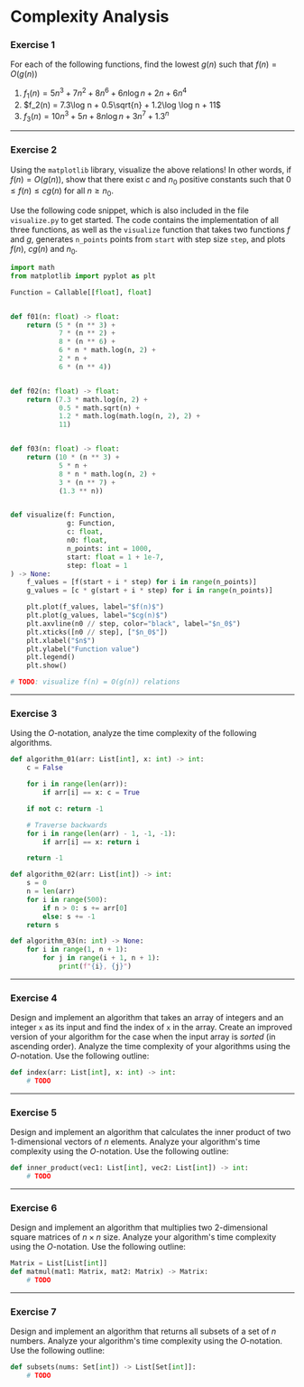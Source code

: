 # Complexity Analysis

### Exercise 1

For each of the following functions, find the lowest $g(n)$ such that $f(n) = O(g(n))$
1. $f_1(n) = 5n^3 + 7n^2 + 8n^6 + 6n \log n + 2n + 6n^4$
2. $f_2(n) = 7.3\log n + 0.5\sqrt{n} + 1.2\log \log n + 11$
3. $f_3(n) = 10n^3 + 5n + 8n \log n + 3n^7 + 1.3^n$

---

### Exercise 2


Using the `matplotlib` library, visualize the above relations! In other words, if $f(n) = O(g(n))$, show that there exist $c$ and $n_0$ positive constants such that $0 \leq f(n) \leq cg(n)$ for all $n \geq n_0$.

Use the following code snippet, which is also included in the file `visualize.py` to get started. The code contains the implementation of all three functions, as well as the `visualize` function that takes two functions $f$ and $g$, generates `n_points` points from `start` with step size `step`, and plots $f(n)$, $cg(n)$ and $n_0$.


```py
import math
from matplotlib import pyplot as plt

Function = Callable[[float], float]


def f01(n: float) -> float:
    return (5 * (n ** 3) +
            7 * (n ** 2) +
            8 * (n ** 6) +
            6 * n * math.log(n, 2) +
            2 * n +
            6 * (n ** 4))


def f02(n: float) -> float:
    return (7.3 * math.log(n, 2) +
            0.5 * math.sqrt(n) +
            1.2 * math.log(math.log(n, 2), 2) +
            11)


def f03(n: float) -> float:
    return (10 * (n ** 3) +
            5 * n +
            8 * n * math.log(n, 2) +
            3 * (n ** 7) +
            (1.3 ** n))


def visualize(f: Function,
              g: Function,
              c: float,
              n0: float,
              n_points: int = 1000,
              start: float = 1 + 1e-7,
              step: float = 1
) -> None:
    f_values = [f(start + i * step) for i in range(n_points)]
    g_values = [c * g(start + i * step) for i in range(n_points)]

    plt.plot(f_values, label="$f(n)$")
    plt.plot(g_values, label="$cg(n)$")
    plt.axvline(n0 // step, color="black", label="$n_0$")
    plt.xticks([n0 // step], ["$n_0$"])
    plt.xlabel("$n$")
    plt.ylabel("Function value")
    plt.legend()
    plt.show()

# TODO: visualize f(n) = O(g(n)) relations
```

---

### Exercise 3

Using the $O$-notation, analyze the time complexity of the following algorithms.

```py
def algorithm_01(arr: List[int], x: int) -> int:
    c = False

    for i in range(len(arr)):
        if arr[i] == x: c = True

    if not c: return -1

    # Traverse backwards
    for i in range(len(arr) - 1, -1, -1):
        if arr[i] == x: return i

    return -1
```

```py
def algorithm_02(arr: List[int]) -> int:
    s = 0
    n = len(arr)
    for i in range(500):
        if n > 0: s += arr[0]
        else: s += -1
    return s
```

```py
def algorithm_03(n: int) -> None:
    for i in range(1, n + 1):
        for j in range(i + 1, n + 1):
            print(f"{i}, {j}")
```

---

### Exercise 4

Design and implement an algorithm that takes an array of integers and an integer `x` as its input and find the index of `x` in the array. Create an improved version of your algorithm for the case when the input array is *sorted* (in ascending order). Analyze the time complexity of your algorithms using the $O$-notation. Use the following outline:

```py
def index(arr: List[int], x: int) -> int:
    # TODO
```

---

### Exercise 5

Design and implement an algorithm that calculates the inner product of two 1-dimensional vectors of $n$ elements. Analyze your algorithm's time complexity using the $O$-notation. Use the following outline:

```py
def inner_product(vec1: List[int], vec2: List[int]) -> int:
    # TODO
```

---

### Exercise 6

Design and implement an algorithm that multiplies two 2-dimensional square matrices of $n \times n$ size. Analyze your algorithm's time complexity using the $O$-notation. Use the following outline:

```py
Matrix = List[List[int]]
def matmul(mat1: Matrix, mat2: Matrix) -> Matrix:
    # TODO
```

---

### Exercise 7

Design and implement an algorithm that returns all subsets of a set of $n$ numbers. Analyze your algorithm's time complexity using the $O$-notation. Use the following outline:

```py
def subsets(nums: Set[int]) -> List[Set[int]]:
    # TODO
```
